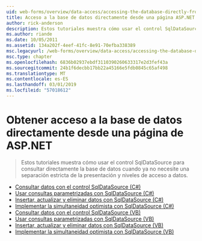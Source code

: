 ```yaml
---
uid: web-forms/overview/data-access/accessing-the-database-directly-from-an-aspnet-page/index
title: Acceso a la base de datos directamente desde una página ASP.NET | Microsoft Docs
author: rick-anderson
description: Estos tutoriales muestra cómo usar el control SqlDataSource para consultar directamente la base de datos cuando ya no necesite una separación estricta de la presentación y los datos...
ms.author: riande
ms.date: 10/05/2011
ms.assetid: 134a202f-4eef-41fc-8e91-70efba338389
msc.legacyurl: /web-forms/overview/data-access/accessing-the-database-directly-from-an-aspnet-page
msc.type: chapter
ms.openlocfilehash: 6836b02937ebdf3110390260633317e2d3fef43a
ms.sourcegitcommit: 24b1f6decbb17bb22a45166e5fdb0845c65af498
ms.translationtype: MT
ms.contentlocale: es-ES
ms.lasthandoff: 03/01/2019
ms.locfileid: "57018612"
---
```

<a name="accessing-the-database-directly-from-an-aspnet-page"></a>Obtener acceso a la base de datos directamente desde una página de ASP.NET
====================
> Estos tutoriales muestra cómo usar el control SqlDataSource para consultar directamente la base de datos cuando ya no necesite una separación estricta de la presentación y niveles de acceso a datos.


- [Consultar datos con el control SqlDataSource (C#)](querying-data-with-the-sqldatasource-control-cs.md)
- [Usar consultas parametrizadas con SqlDataSource (C#)](using-parameterized-queries-with-the-sqldatasource-cs.md)
- [Insertar, actualizar y eliminar datos con SqlDataSource (C#)](inserting-updating-and-deleting-data-with-the-sqldatasource-cs.md)
- [Implementar la simultaneidad optimista con SqlDataSource (C#)](implementing-optimistic-concurrency-with-the-sqldatasource-cs.md)
- [Consultar datos con el control SqlDataSource (VB)](querying-data-with-the-sqldatasource-control-vb.md)
- [Usar consultas parametrizadas con SqlDataSource (VB)](using-parameterized-queries-with-the-sqldatasource-vb.md)
- [Insertar, actualizar y eliminar datos con SqlDataSource (VB)](inserting-updating-and-deleting-data-with-the-sqldatasource-vb.md)
- [Implementar la simultaneidad optimista con SqlDataSource (VB)](implementing-optimistic-concurrency-with-the-sqldatasource-vb.md)
